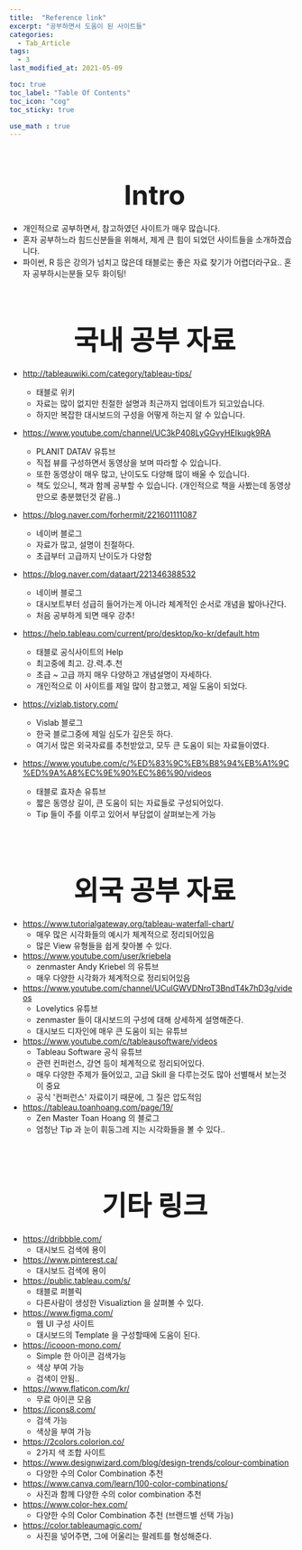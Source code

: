 ```yaml
---
title:  "Reference link"
excerpt: "공부하면서 도움이 된 사이트들"
categories:
  - Tab_Article
tags:
  - 3
last_modified_at: 2021-05-09

toc: true
toc_label: "Table Of Contents"
toc_icon: "cog"
toc_sticky: true

use_math : true
---
```


<br>

# <center><font size="15"> Intro</font></center>

- 개인적으로 공부하면서, 참고하였던 사이트가 매우 많습니다. 
- 혼자 공부하느라 힘드신분들을 위해서, 제게 큰 힘이 되었던 사이트들을 소개하겠습니다. 
- 파이썬, R 등은 강의가 넘치고 많은데 태블로는 좋은 자료 찾기가 어렵더라구요.. 혼자 공부하시는분들 모두 화이팅! 

<br>

# <center><font size="15"> 국내 공부 자료</font></center>

- <http://tableauwiki.com/category/tableau-tips/>
  - 태블로 위키
  - 자료는 많이 없지만 친절한 설명과 최근까지 업데이트가 되고있습니다.
  - 하지만 복잡한 대시보드의 구성을 어떻게 하는지 알 수 있습니다.

- https://www.youtube.com/channel/UC3kP408LyGGvyHEIkugk9RA
  - PLANIT DATAV 유튜브
  - 직접 뷰를 구성하면서 동영상을 보며 따라할 수 있습니다.
  - 또한 동영상이 매우 많고, 난이도도 다양해 많이 배울 수 있습니다.
  - 책도 있으니, 책과 함께 공부할 수 있습니다. (개인적으로 책을 사봤는데 동영상만으로 충분했던것 같음..)

- https://blog.naver.com/forhermit/221601111087
  - 네이버 블로그
  - 자료가 많고, 설명이 친절하다. 
  - 초급부터 고급까지 난이도가 다양함
- https://blog.naver.com/dataart/221346388532
  - 네이버 블로그
  - 대시보트부터 성급히 들어가는게 아니라 체계적인 순서로 개념을 밟아나간다.
  - 처음 공부하게 되면 매우 강추! 
- https://help.tableau.com/current/pro/desktop/ko-kr/default.htm
  - 태블로 공식사이트의 Help
  - 최고중에 최고. 강.력.추.천
  - 초급 ~ 고급 까지 매우 다양하고 개념설명이 자세하다.
  - 개인적으로 이 사이트를 제일 많이 참고했고, 제일 도움이 되었다.
- https://vizlab.tistory.com/
  - Vislab 블로그
  - 한국 블로그중에 제일 심도가 깊은듯 하다. 
  - 여기서 많은 외국자료를 추천받았고, 모두 큰 도움이 되는 자료들이였다.
- https://www.youtube.com/c/%ED%83%9C%EB%B8%94%EB%A1%9C%ED%9A%A8%EC%9E%90%EC%86%90/videos
  - 태블로 효자손 유튜브
  - 짧은 동영상 길이, 큰 도움이 되는 자료들로 구성되어있다.
  - Tip 들이 주를 이루고 있어서 부담없이 살펴보는게 가능

<br>

<br>

# <center><font size="15"> 외국 공부 자료</font></center>

- https://www.tutorialgateway.org/tableau-waterfall-chart/
  - 매우 많은 시각화들의 예시가 체계적으로 정리되어있음
  - 많은 View 유형들을 쉽게 찾아볼 수 있다.
- https://www.youtube.com/user/kriebela
  - zenmaster Andy Kriebel 의 유튜브
  - 매우 다양한 시각화가 체계적으로 정리되어있음
- https://www.youtube.com/channel/UCulGWVDNroT3BndT4k7hD3g/videos
  - Lovelytics 유튜브
  - zenmaster 들이 대시보드의 구성에 대해 상세하게 설명해준다.
  - 대시보드 디자인에 매우 큰 도움이 되는 유튜브
- https://www.youtube.com/c/tableausoftware/videos
  - Tableau Software 공식 유튜브
  - 관련 컨퍼런스, 강연 등이 체계적으로 정리되어있다.
  - 매우 다양한 주제가 들어있고, 고급 Skill 을 다루는것도 많아 선별해서 보는것이 중요
  - 공식 '컨퍼런스' 자료이기 때문에, 그 질은 압도적임
- https://tableau.toanhoang.com/page/19/
  - Zen Master Toan Hoang 의 블로그
  - 엄청난 Tip 과 눈이 휘둥그레 지는 시각화들을 볼 수 있다..

<br>

<br>



# <center><font size="15"> 기타 링크</font></center>

- <https://dribbble.com/>
  - 대시보드 검색에 용이
- <https://www.pinterest.ca/>
  - 대시보드 검색에 용이
- <https://public.tableau.com/s/>
  - 태블로 퍼블릭 
  - 다른사람이 생성한 Visualiztion 을 살펴볼 수 있다.
- <https://www.figma.com/>
  - 웹 UI 구성 사이트
  - 대시보드의 Template 을 구성할때에 도움이 된다. 
-  <https://icooon-mono.com/>
   -  Simple 한 아이콘 검색가능
   -  색상 부여 가능
   -  검색이 안됨..
- <https://www.flaticon.com/kr/>
   -  무료 아이콘 모음
- https://icons8.com/
   - 검색 가능
   - 색상을 부여 가능
- https://2colors.colorion.co/
  - 2가지 색 조합 사이트
- https://www.designwizard.com/blog/design-trends/colour-combination
  - 다양한 수의 Color Combination 추천
- https://www.canva.com/learn/100-color-combinations/
  - 사진과 함께 다양한 수의 color combination 추천
- https://www.color-hex.com/
  - 다양한 수의 Color Combination 추천 (브랜드별 선택 가능)
- https://color.tableaumagic.com/
  - 사진을 넣어주면, 그에 어울리는 팔레트를 형성해준다. 

<br>


